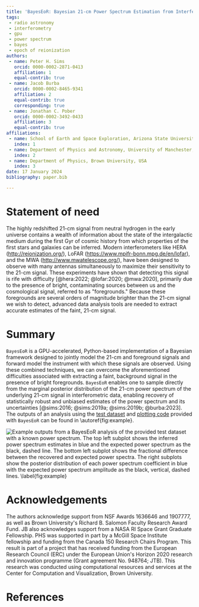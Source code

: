 ```yaml
---
title: 'BayesEoR: Bayesian 21-cm Power Spectrum Estimation from Interferometric Visibilities'
tags:
 - radio astronomy
 - interferometry
 - gpu
 - power spectrum
 - bayes
 - epoch of reionization
authors:
 - name: Peter H. Sims
   orcid: 0000-0002-2871-0413
   affiliation: 1
   equal-contrib: true
 - name: Jacob Burba
   orcid: 0000-0002-8465-9341
   affiliation: 2
   equal-contrib: true
   corresponding: true
 - name: Jonathan C. Pober
   orcid: 0000-0002-3492-0433
   affiliation: 3
   equal-contrib: true
affiliations:
 - name: School of Earth and Space Exploration, Arizona State University, USA
   index: 1
 - name: Department of Physics and Astronomy, University of Manchester, UK
   index: 2
 - name: Department of Physics, Brown University, USA
   index: 3
date: 17 January 2024
bibliography: paper.bib

---
```


# Statement of need

The highly redshifted 21-cm signal from neutral hydrogen in the early universe contains a wealth of information about the state of the intergalactic medium during the first Gyr of cosmic history from which properties of the first stars and galaxies can be inferred. Modern interferometers like HERA (http://reionization.org/), LoFAR (https://www.mpifr-bonn.mpg.de/en/lofar), and the MWA (http://www.mwatelescope.org/), have been designed to observe with many antennas simultaneously to maximize their sensitivity to the 21-cm signal. These experiments have shown that detecting this signal is rife with difficulty [@hera:2022; @lofar:2020; @mwa:2020], primarily due to the presence of bright, contaminating sources between us and the cosmological signal, referred to as "foregrounds."  Because these foregrounds are several orders of magnitude brighter than the 21-cm signal we wish to detect, advanced data analysis tools are needed to extract accurate estimates of the faint, 21-cm signal.

# Summary

`BayesEoR` is a GPU-accelerated, Python-based implementation of a Bayesian framework designed to jointly model the 21-cm and foreground signals and forward model the instrument with which these signals are observed. Using these combined techniques, we can overcome the aforementioned difficulties associated with extracting a faint, background signal in the presence of bright foregrounds.  `BayesEoR` enables one to sample directly from the marginal posterior distribution of the 21-cm power spectrum of the underlying 21-cm signal in interferometric data, enabling recovery of statistically robust and unbiased estimates of the power spectrum and its uncertainties [@sims:2016; @sims:2019a; @sims:2019b; @burba:2023].  The outputs of an analysis using the [test dataset](https://bayeseor.readthedocs.io/en/latest/usage.html#test-dataset) and [plotting code](https://bayeseor.readthedocs.io/en/latest/usage.html#analyzing-bayeseor-outputs) provided with `BayesEoR` can be found in \autoref{fig:example}.

![Example outputs from a `BayesEoR` analysis of the provided test dataset with a known power spectrum.  The top left subplot shows the inferred power spectrum estimates in blue and the expected power spectrum as the black, dashed line.  The bottom left subplot shows the fractional difference between the recovered and expected power spectra.  The right subplots show the posterior distribution of each power spectrum coefficient in blue with the expected power spectrum amplitude as the black, vertical, dashed lines. \label{fig:example}](../test_data/test_data_results.png)

# Acknowledgements

The authors acknowledge support from NSF Awards 1636646 and 1907777, as well as Brown University's Richard B. Salomon Faculty Research Award Fund. JB also acknowledges support from a NASA RI Space Grant Graduate Fellowship. PHS was supported in part by a McGill Space Institute fellowship and funding from the Canada 150 Research Chairs Program. This result is part of a project that has received funding from the European Research Council (ERC) under the European Union's Horizon 2020 research and innovation programme (Grant agreement No. 948764; JTB). This research was conducted using computational resources and services at the Center for Computation and Visualization, Brown University.

# References
